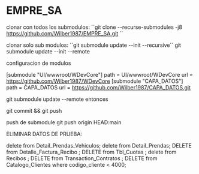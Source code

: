 # EMPRE_SA

clonar con todos los submodulos: 
´´git clone --recurse-submodules -j8 https://github.com/Wilber1987/EMPRE_SA.git ´´

clonar solo sub modulos:
´´git submodule update --init --recursive´´
git submodule update --init --remote


configuracion de modulos

[submodule "UI/wwwroot/WDevCore"]
	path = UI/wwwroot/WDevCore
	url = https://github.com/Wilber1987/WDevCore
[submodule "CAPA_DATOS"]
	path = CAPA_DATOS
	url = https://github.com/Wilber1987/CAPA_DATOS.git


git submodule update --remote
entonces

git commit && git push


push de submodule
git push origin HEAD:main


ELIMINAR DATOS DE PRUEBA: 

delete from Detail_Prendas_Vehiculos;
delete from Detail_Prendas;
DELETE from Detalle_Factura_Recibo ;
DELETE from Tbl_Cuotas ;
delete from Recibos ;
DELETE from Transaction_Contratos ;
DELETE  from Catalogo_Clientes where codigo_cliente  < 4000;
